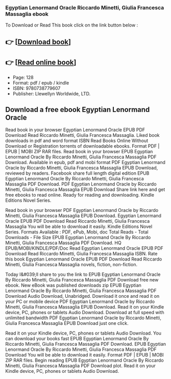 ### Egyptian Lenormand Oracle Riccardo Minetti, Giulia Francesca Massaglia ebook

To Download or Read This book click on the link button below :

## 👉  [**[Download book](http://ebooksharez.info/download.php?group=book&from=github.com&id=721748&lnk=1081 "Download book")**]

## 👉  [**[Read online book](http://ebooksharez.info/download.php?group=book&from=github.com&id=721748&lnk=1081 "Read online book")**]


* Page: 128
* Format: pdf / epub / kindle
* ISBN: 9780738779607
* Publisher: Llewellyn Worldwide, LTD.



## Download a free ebook Egyptian Lenormand Oracle


Read book in your browser Egyptian Lenormand Oracle EPUB PDF Download Read Riccardo Minetti, Giulia Francesca Massaglia. Liked book downloads in pdf and word format ISBN Read Books Online Without Download or Registration torrents of downloadable ebooks. Format PDF | EPUB | MOBI ZIP RAR files. Read book in your browser EPUB Egyptian Lenormand Oracle By Riccardo Minetti, Giulia Francesca Massaglia PDF Download. Available in epub, pdf and mobi format PDF Egyptian Lenormand Oracle by Riccardo Minetti, Giulia Francesca Massaglia EPUB Download, reviewed by readers. Facebook share full length digital edition EPUB Egyptian Lenormand Oracle By Riccardo Minetti, Giulia Francesca Massaglia PDF Download. PDF Egyptian Lenormand Oracle by Riccardo Minetti, Giulia Francesca Massaglia EPUB Download Share link here and get free ebooks to read online. Ready for reading and downloading. Kindle Editions Novel Series.

Read book in your browser PDF Egyptian Lenormand Oracle by Riccardo Minetti, Giulia Francesca Massaglia EPUB Download. Egyptian Lenormand Oracle EPUB PDF Download Read Riccardo Minetti, Giulia Francesca Massaglia You will be able to download it easily. Kindle Editions Novel Series. Formats Available : PDF, ePub, Mobi, doc Total Reads - Total Downloads - File Size EPUB Egyptian Lenormand Oracle By Riccardo Minetti, Giulia Francesca Massaglia PDF Download. HQ EPUB/MOBI/KINDLE/PDF/Doc Read Egyptian Lenormand Oracle EPUB PDF Download Read Riccardo Minetti, Giulia Francesca Massaglia ISBN. Rate this book Egyptian Lenormand Oracle EPUB PDF Download Read Riccardo Minetti, Giulia Francesca Massaglia novels, fiction, non-fiction.

Today I&amp;#039;ll share to you the link to EPUB Egyptian Lenormand Oracle By Riccardo Minetti, Giulia Francesca Massaglia PDF Download free new ebook. New eBook was published downloads zip EPUB Egyptian Lenormand Oracle By Riccardo Minetti, Giulia Francesca Massaglia PDF Download Audio Download, Unabridged. Download it once and read it on your PC or mobile device PDF Egyptian Lenormand Oracle by Riccardo Minetti, Giulia Francesca Massaglia EPUB Download. Read it on your Kindle device, PC, phones or tablets Audio Download. Download at full speed with unlimited bandwidth PDF Egyptian Lenormand Oracle by Riccardo Minetti, Giulia Francesca Massaglia EPUB Download just one click.

Read it on your Kindle device, PC, phones or tablets Audio Download. You can download your books fast EPUB Egyptian Lenormand Oracle By Riccardo Minetti, Giulia Francesca Massaglia PDF Download. EPUB Egyptian Lenormand Oracle By Riccardo Minetti, Giulia Francesca Massaglia PDF Download You will be able to download it easily. Format PDF | EPUB | MOBI ZIP RAR files. Begin reading EPUB Egyptian Lenormand Oracle By Riccardo Minetti, Giulia Francesca Massaglia PDF Download plot. Read it on your Kindle device, PC, phones or tablets Audio Download.





